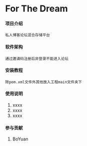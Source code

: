 
# For The Dream

#### 项目介绍
    私人博客论坛混合存储平台
    
#### 软件架构
    通过邀请码注册后非登录不能进入论坛


#### 安装教程

    除pom.xml文件外其他放入工程main文件夹下

#### 使用说明

1. xxxx
2. xxxx
3. xxxx

#### 参与贡献

1. BoYuan